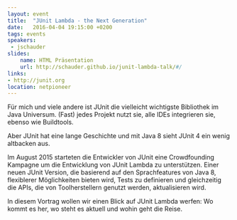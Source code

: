 ```yaml
---
layout: event
title:  "JUnit Lambda - the Next Generation"
date:   2016-04-04 19:15:00 +0200
tags: events
speakers: 
 - jschauder
slides:
    name: HTML Präsentation
    url: http://schauder.github.io/junit-lambda-talk/#/
links:
- http://junit.org
location: netpioneer
---
```


Für mich und viele andere ist JUnit die vielleicht wichtigste Bibliothek im Java Universum. (Fast) jedes Projekt nutzt sie, alle IDEs integrieren sie, ebenso wie Buildtools.

Aber JUnit hat eine lange Geschichte und mit Java 8 sieht JUnit 4 ein wenig altbacken aus.

Im August 2015 starteten die Entwickler von JUnit eine Crowdfounding Kampagne um die Entwicklung von JUnit  Lambda zu unterstützen. Einer neuen JUnit Version, die basierend auf den Sprachfeatures von Java 8, flexiblerer Möglichkeiten bieten wird, Tests zu definieren und gleichzeitig die APIs, die von Toolherstellern genutzt werden, aktualisieren wird.

In diesem Vortrag wollen wir einen Blick auf JUnit Lambda werfen: Wo kommt es her, wo steht es aktuell und wohin geht die Reise.
